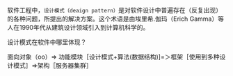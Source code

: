 软件工程中，`设计模式（deaign pattern）`是对软件设计中普遍存在（反复出现）的各种问题，所提出的解决方案。这个术语是由埃里希.伽玛（Erich Gamma）等人在1990年代从建筑设计领域引入到计算机科学的。

设计模式在软件中哪里体现？

面向对象（oo）=> 功能模块［设计模式+算法(数据结构)]=＞框架［使用到多种设计模式］=>架构［服务器集群］

